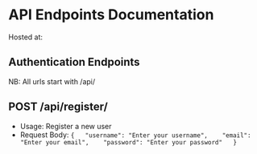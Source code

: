 # API Endpoints Documentation
Hosted at:

## Authentication Endpoints
NB: All urls start with /api/

## POST /api/register/
- Usage: Register a new user
- Request Body:
    `{  
        "username": "Enter your username",   
        "email": "Enter your email",   
        "password": "Enter your password"  
    }`